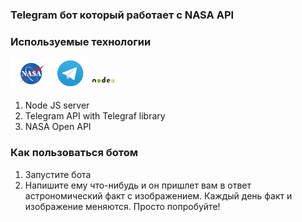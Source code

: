 <h3>Telegram бот который работает с NASA API</h3>

### Используемые технологии

![alt-текст](./assets//nasa_logo.png "NASA Space API")
![alt-текст](./assets/telegram_logo.png "NASA Space API")
![alt-текст](./assets/node_logo.png "NASA Space API")


1. Node JS server
2. Telegram API with Telegraf library
3. NASA Open API

### Как пользоваться ботом

1. Запустите бота
2. Напишите ему что-нибудь и он пришлет вам в ответ астрономический факт с изображением.
Каждый день факт и изображение меняются. Просто попробуйте!